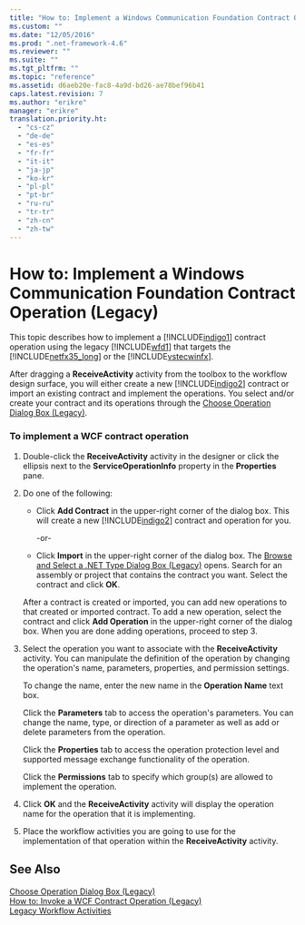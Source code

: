 ```yaml
---
title: "How to: Implement a Windows Communication Foundation Contract Operation (Legacy)"
ms.custom: ""
ms.date: "12/05/2016"
ms.prod: ".net-framework-4.6"
ms.reviewer: ""
ms.suite: ""
ms.tgt_pltfrm: ""
ms.topic: "reference"
ms.assetid: d6aeb20e-fac8-4a9d-bd26-ae78bef96b41
caps.latest.revision: 7
ms.author: "erikre"
manager: "erikre"
translation.priority.ht: 
  - "cs-cz"
  - "de-de"
  - "es-es"
  - "fr-fr"
  - "it-it"
  - "ja-jp"
  - "ko-kr"
  - "pl-pl"
  - "pt-br"
  - "ru-ru"
  - "tr-tr"
  - "zh-cn"
  - "zh-tw"
---
```

# How to: Implement a Windows Communication Foundation Contract Operation (Legacy)
This topic describes how to implement a [!INCLUDE[indigo1](../workflow-designer/includes/indigo1_md.md)] contract operation using the legacy [!INCLUDE[wfd1](../workflow-designer/includes/wfd1_md.md)] that targets the [!INCLUDE[netfx35_long](../workflow-designer/includes/netfx35_long_md.md)] or the [!INCLUDE[vstecwinfx](../workflow-designer/includes/vstecwinfx_md.md)].  
  
 After dragging a **ReceiveActivity** activity from the toolbox to the workflow design surface, you will either create a new [!INCLUDE[indigo2](../workflow-designer/includes/indigo2_md.md)] contract or import an existing contract and implement the operations. You select and/or create your contract and its operations through the [Choose Operation Dialog Box (Legacy)](../workflow-designer/choose-operation-dialog-box--legacy-.md).  
  
### To implement a WCF contract operation  
  
1.  Double-click the **ReceiveActivity** activity in the designer or click the ellipsis next to the **ServiceOperationInfo** property in the **Properties** pane.  
  
2.  Do one of the following:  
  
    -   Click **Add Contract** in the upper-right corner of the dialog box. This will create a new [!INCLUDE[indigo2](../workflow-designer/includes/indigo2_md.md)] contract and operation for you.  
  
         -or-  
  
    -   Click **Import** in the upper-right corner of the dialog box. The [Browse and Select a .NET Type Dialog Box (Legacy)](../workflow-designer/browse-and-select-a-.net-type-dialog-box--legacy-.md) opens. Search for an assembly or project that contains the contract you want. Select the contract and click **OK**.  
  
     After a contract is created or imported, you can add new operations to that created or imported contract. To add a new operation, select the contract and click **Add Operation** in the upper-right corner of the dialog box. When you are done adding operations, proceed to step 3.  
  
3.  Select the operation you want to associate with the **ReceiveActivity** activity. You can manipulate the definition of the operation by changing the operation's name, parameters, properties, and permission settings.  
  
     To change the name, enter the new name in the **Operation Name** text box.  
  
     Click the **Parameters** tab to access the operation's parameters. You can change the name, type, or direction of a parameter as well as add or delete parameters from the operation.  
  
     Click the **Properties** tab to access the operation protection level and supported message exchange functionality of the operation.  
  
     Click the **Permissions** tab to specify which group(s) are allowed to implement the operation.  
  
4.  Click **OK** and the **ReceiveActivity** activity will display the operation name for the operation that it is implementing.  
  
5.  Place the workflow activities you are going to use for the implementation of that operation within the **ReceiveActivity** activity.  
  
## See Also  
 [Choose Operation Dialog Box (Legacy)](../workflow-designer/choose-operation-dialog-box--legacy-.md)   
 [How to: Invoke a WCF Contract Operation (Legacy)](../workflow-designer/how-to--invoke-a-windows-communication-foundation-contract-operation--legacy-.md)   
 [Legacy Workflow Activities](../workflow-designer/legacy-workflow-activities.md)